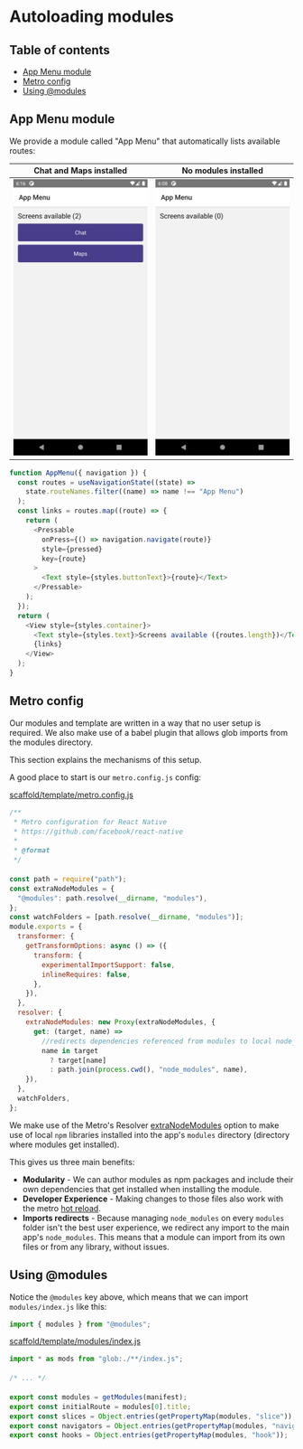 # Autoloading modules

## Table of contents

- [App Menu module](#app-menu-module)
- [Metro config](#metro-config)
- [Using @modules](#using-modules)

## App Menu module

We provide a module called "App Menu" that automatically lists available routes:

| Chat and Maps installed                         | No modules installed                        |
| ----------------------------------------------- | ------------------------------------------- |
| ![Modules preview](/preview/appmenumodules.png) | ![No modules preview](/preview/appmenu.png) |

```javascript
function AppMenu({ navigation }) {
  const routes = useNavigationState((state) =>
    state.routeNames.filter((name) => name !== "App Menu")
  );
  const links = routes.map((route) => {
    return (
      <Pressable
        onPress={() => navigation.navigate(route)}
        style={pressed}
        key={route}
      >
        <Text style={styles.buttonText}>{route}</Text>
      </Pressable>
    );
  });
  return (
    <View style={styles.container}>
      <Text style={styles.text}>Screens available ({routes.length})</Text>
      {links}
    </View>
  );
}
```

## Metro config

Our modules and template are written in a way that no user setup is required. We also make use of a babel plugin that allows glob imports from the modules directory.

This section explains the mechanisms of this setup.

A good place to start is our `metro.config.js` config:

[scaffold/template/metro.config.js](/scaffold/template/metro.config.js)

```javascript
/**
 * Metro configuration for React Native
 * https://github.com/facebook/react-native
 *
 * @format
 */

const path = require("path");
const extraNodeModules = {
  "@modules": path.resolve(__dirname, "modules"),
};
const watchFolders = [path.resolve(__dirname, "modules")];
module.exports = {
  transformer: {
    getTransformOptions: async () => ({
      transform: {
        experimentalImportSupport: false,
        inlineRequires: false,
      },
    }),
  },
  resolver: {
    extraNodeModules: new Proxy(extraNodeModules, {
      get: (target, name) =>
        //redirects dependencies referenced from modules to local node_modules
        name in target
          ? target[name]
          : path.join(process.cwd(), "node_modules", name),
    }),
  },
  watchFolders,
};
```

We make use of the Metro's Resolver [extraNodeModules](https://facebook.github.io/metro/docs/configuration/#extranodemodules) option to make use of local `npm` libraries installed into the app's `modules` directory (directory where modules get installed).

This gives us three main benefits:

- **Modularity** - We can author modules as npm packages and include their own dependencies that get installed when installing the module.
- **Developer Experience** - Making changes to those files also work with the metro [hot reload](https://facebook.github.io/metro/docs/configuration/#watchfolders).
- **Imports redirects** - Because managing `node_modules` on every `modules` folder isn't the best user experience, we redirect any import to the main app's `node_modules`. This means that a module can import from its own files or from any library, without issues.

## Using @modules

Notice the `@modules` key above, which means that we can import `modules/index.js` like this:

```javascript
import { modules } from "@modules";
```

[scaffold/template/modules/index.js](/scaffold/template/modules/index.js)

```javascript
import * as mods from "glob:./**/index.js";

/* ... */

export const modules = getModules(manifest);
export const initialRoute = modules[0].title;
export const slices = Object.entries(getPropertyMap(modules, "slice"));
export const navigators = Object.entries(getPropertyMap(modules, "navigator"));
export const hooks = Object.entries(getPropertyMap(modules, "hook"));
```
